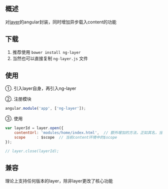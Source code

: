 ## 概述
对[layer](http://layer.layui.com/)的angular封装，同时增加异步载入content的功能

## 下载
1. 推荐使用 `bower install ng-layer`
2. 当然也可以直接复制 `ng-layer.js` 文件

## 使用
①. 引入layer自身，再引入ng-layer

②. 注册模块

```js
angular.module('app', ['ng-layer']);
```

③. 使用

```js
var layerId = layer.open({
    contentUrl: 'modules/home/index.html',  // 额外增加的方法，正如其名，当然也还可以用content
    scope     : $scope  // 当前content环境中的$scope
});

// layer.close(layerId); 
```


## 兼容
理论上支持任何版本的layer，除非layer更改了核心功能
